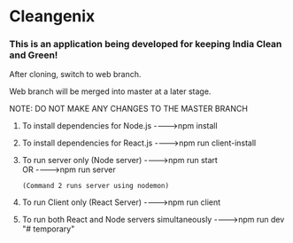 # Cleangenix

### This is an application being developed for keeping India Clean and Green!

After cloning, switch to web branch.

Web branch will be merged into master at a later stage.

NOTE: DO NOT MAKE ANY CHANGES TO THE MASTER BRANCH

1.  To install dependencies for Node.js
    ---->npm install
2.  To install dependencies for React.js
    ---->npm run client-install
3.  To run server only (Node server)
    ---->npm run start  
     OR
    ---->npm run server

        (Command 2 runs server using nodemon)

4.  To run Client only (React Server)
    ---->npm run client
5.  To run both React and Node servers simultaneously
    ---->npm run dev
"# temporary" 
